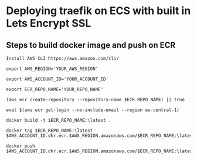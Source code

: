 # Deploying traefik on ECS with built in Lets Encrypt SSL

## Steps to build docker image and push on ECR

```
Install AWS CLI https://aws.amazon.com/cli/

export AWS_REGION='YOUR_AWS_REGION'

export AWS_ACCOUNT_ID='YOUR_ACCOUNT_ID'

export ECR_REPO_NAME='YOUR_REPO_NAME'

(aws ecr create-repository --repository-name $ECR_REPO_NAME) || true

eval $(aws ecr get-login --no-include-email --region eu-central-1)

docker build -t $ECR_REPO_NAME:\latest .

docker tag $ECR_REPO_NAME:\latest $AWS_ACCOUNT_ID.dkr.ecr.$AWS_REGION.amazonaws.com/$ECR_REPO_NAME:\latest

docker push $AWS_ACCOUNT_ID.dkr.ecr.$AWS_REGION.amazonaws.com/$ECR_REPO_NAME:\latest
```
